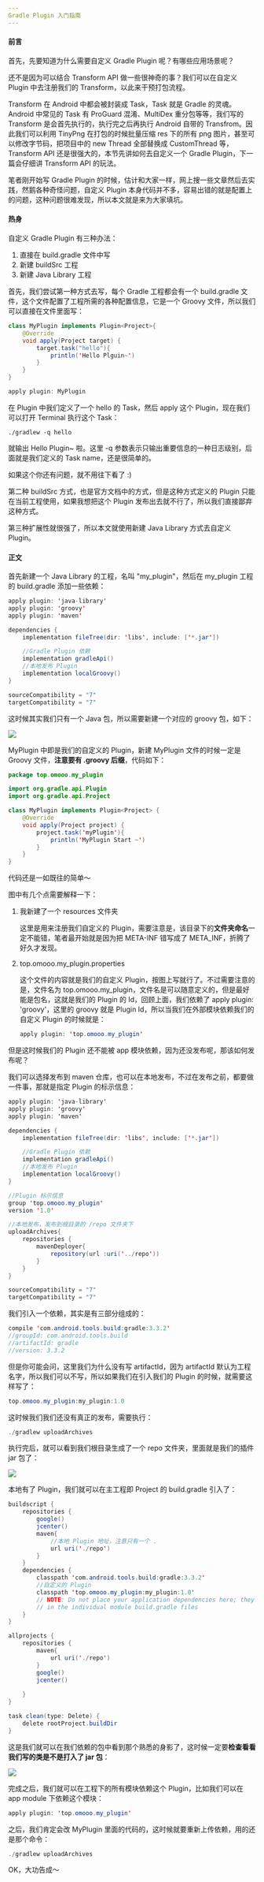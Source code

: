 ```yaml
---
Gradle Plugin 入门指南
---
```


#### 前言

首先，先要知道为什么需要自定义 Gradle Plugin 呢？有哪些应用场景呢？

还不是因为可以结合 Transform API 做一些很神奇的事？我们可以在自定义 Plugin 中去注册我们的 Transform，以此来干预打包流程。

Transform 在 Android 中都会被封装成 Task，Task 就是 Gradle 的灵魂。Android 中常见的 Task 有 ProGuard 混淆、MultiDex 重分包等等，我们写的 Transform 是会首先执行的，执行完之后再执行 Android 自带的 Transfrom。因此我们可以利用 TinyPng 在打包的时候批量压缩 res 下的所有 png 图片，甚至可以修改字节码，把项目中的 new Thread 全部替换成 CustomThread 等，Transform API 还是很强大的，本节先讲如何去自定义一个 Gradle Plugin，下一篇会仔细讲 Transform API 的玩法。

笔者刚开始写 Gradle Plugin 的时候，估计和大家一样，网上搜一些文章然后去实践，然鹅各种奇怪问题，自定义 Plugin 本身代码并不多，容易出错的就是配置上的问题，这种问题很难发现，所以本文就是来为大家填坑。

#### 热身

自定义 Gradle Plugin 有三种办法：

1. 直接在 build.gradle 文件中写
2. 新建 buildSrc 工程
3. 新建 Java Library 工程

首先，我们尝试第一种方式去写，每个 Gradle 工程都会有一个 build.gradle 文件，这个文件配置了工程所需的各种配置信息，它是一个 Groovy 文件，所以我们可以直接在文件里面写：

```java
class MyPlugin implements Plugin<Project>{
    @Override
    void apply(Project target) {
        target.task("hello"){
            println('Hello Plguin~')
        }
    }
}

apply plugin: MyPlugin
```

在 Plugin 中我们定义了一个 hello 的 Task，然后 apply 这个 Plugin，现在我们可以打开 Terminal 执行这个 Task：

```
./gradlew -q hello
```

就输出 Hello Plugin~ 啦。这里 -q 参数表示只输出重要信息的一种日志级别，后面就是我们定义的 Task name，还是很简单的。

如果这个你还有问题，就不用往下看了 :)

第二种 buildSrc 方式，也是官方文档中的方式，但是这种方式定义的 Plugin 只能在当前工程使用，如果我想把这个 Plugin 发布出去就不行了，所以我们直接鄙弃这种方式。

第三种扩展性就很强了，所以本文就使用新建 Java Library 方式去自定义 Plugin。

#### 正文

首先新建一个 Java Library 的工程，名叫 "my_plugin"，然后在 my_plugin 工程的 build.gradle 添加一些依赖：

```java
apply plugin: 'java-library'
apply plugin: 'groovy'
apply plugin: 'maven'

dependencies {
    implementation fileTree(dir: 'libs', include: ['*.jar'])

    //Gradle Plugin 依赖
    implementation gradleApi()
    //本地发布 Plugin
    implementation localGroovy()
}

sourceCompatibility = "7"
targetCompatibility = "7"
```

这时候其实我们只有一个 Java 包，所以需要新建一个对应的 groovy 包，如下：

![](https://i.loli.net/2019/04/13/5cb12ec91412a.jpg)

MyPlugin 中即是我们的自定义的 Plugin，新建 MyPlugin 文件的时候一定是 Groovy 文件，**注意要有 .groovy 后缀**，代码如下：

```java
package top.omooo.my_plugin

import org.gradle.api.Plugin
import org.gradle.api.Project

class MyPlugin implements Plugin<Project> {
    @Override
    void apply(Project project) {
        project.task('myPlugin'){
            println('MyPlugin Start ~')
        }
    }
}
```

代码还是一如既往的简单～

图中有几个点需要解释一下：

1. 我新建了一个 resources 文件夹

   这里是用来注册我们自定义的 Plugin，需要注意是，该目录下的**文件夹命名**一定不能错，笔者最开始就是因为把 META-INF 错写成了 META_INF，折腾了好久才发现。

2. top.omooo.my_plugin.properties

   这个文件的内容就是我们的自定义 Plugin，按图上写就行了。不过需要注意的是，文件名为 top.omooo.my_plugin，文件名是可以随意定义的，但是最好能是包名，这就是我们的 Plugin 的 Id，回顾上面，我们依赖了 apply plugin:  'groovy'，这里的 groovy 就是 Plugin Id，所以当我们在外部模块依赖我们的自定义 Plugin 的时候就是：

   ```java
   apply plugin: 'top.omooo.my_plugin'
   ```

但是这时候我们的 Plugin 还不能被 app 模块依赖，因为还没发布呢，那该如何发布呢？

我们可以选择发布到 maven 仓库，也可以在本地发布，不过在发布之前，都要做一件事，那就是指定 Plugin 的标示信息：

```java
apply plugin: 'java-library'
apply plugin: 'groovy'
apply plugin: 'maven'

dependencies {
    implementation fileTree(dir: 'libs', include: ['*.jar'])

    //Gradle Plugin 依赖
    implementation gradleApi()
    //本地发布 Plugin
    implementation localGroovy()
}

//Plugin 标示信息
group 'top.omooo.my_plugin'
version '1.0'

//本地发布，发布到根目录的 /repo 文件夹下
uploadArchives{
    repositories {
        mavenDeployer{
            repository(url :uri('../repo'))
        }
    }
}

sourceCompatibility = "7"
targetCompatibility = "7"

```

我们引入一个依赖，其实是有三部分组成的：

```java
compile 'com.android.tools.build:gradle:3.3.2'
//groupId: com.android.tools.build
//artifactId: gradle
//version: 3.3.2
```

但是你可能会问，这里我们为什么没有写 artifactId，因为 artifactId 默认为工程名字，所以我们可以不写，所以如果我们在引入我们的 Plugin 的时候，就需要这样写了：

```java
top.omooo.my_plugin:my_plugin:1.0
```

这时候我们我们还没有真正的发布，需要执行：

```java
./gradlew uploadArchives
```

执行完后，就可以看到我们根目录生成了一个 repo 文件夹，里面就是我们的插件 jar 包了：

![](https://i.loli.net/2019/04/13/5cb13493e7a44.jpg)

本地有了 Plugin，我们就可以在主工程即 Project 的 build.gradle 引入了：

```java
buildscript {
    repositories {
        google()
        jcenter()
        maven{
            //本地 Plugin 地址，注意只有一个 .
            url uri('./repo')
        }
    }
    dependencies {
        classpath 'com.android.tools.build:gradle:3.3.2'
        //自定义的 Plugin
        classpath 'top.omooo.my_plugin:my_plugin:1.0'
        // NOTE: Do not place your application dependencies here; they belong
        // in the individual module build.gradle files
    }
}

allprojects {
    repositories {
        maven{
            url uri('./repo')
        }
        google()
        jcenter()
        
    }
}

task clean(type: Delete) {
    delete rootProject.buildDir
}

```

这是我们就可以在我们依赖的包中看到那个熟悉的身影了，这时候一定要**检查看看我们写的类是不是打入了 jar 包**：

![](https://i.loli.net/2019/04/13/5cb13d3c93d33.jpg)

完成之后，我们就可以在工程下的所有模块依赖这个 Plugin，比如我们可以在 app module 下依赖这个模块：

```java
apply plugin: 'top.omooo.my_plugin'
```

之后，我们肯定会改 MyPlugin 里面的代码的，这时候就要重新上传依赖，用的还是那个命令：

```java
./gradlew uploadArchives
```

OK，大功告成～

